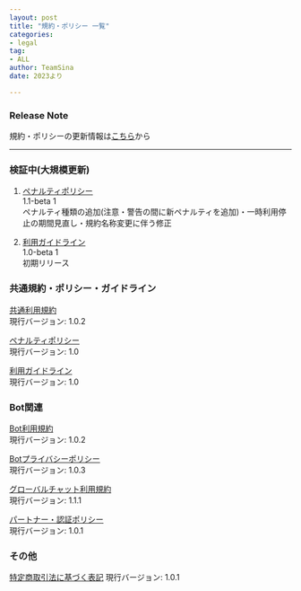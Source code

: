 ```yaml
---
layout: post
title: "規約・ポリシー 一覧"
categories:
- legal
tag:
- ALL
author: TeamSina
date: 2023より

---
```


### Release Note

規約・ポリシーの更新情報は<a href="{{site.url}}/legal/release-note" class="a-orange">こちら</a>から

---

### 検証中(大規模更新)

1. <a href="{{site.url}}/legal/penalty" class="a-orange">ペナルティポリシー</a><br>1.1-beta 1<br>ペナルティ種類の追加(注意・警告の間に新ペナルティを追加)・一時利用停止の期間見直し・規約名称変更に伴う修正

2. <a href="{{site.url}}/legal/use-guideline" class="a-orange">利用ガイドライン</a><br>1.0-beta 1<br>初期リリース

### 共通規約・ポリシー・ガイドライン

<a href="{{site.url}}/legal/tos" class="a-orange">共通利用規約</a><br>
現行バージョン: 1.0.2

<a href="{{site.url}}/legal/penalty" class="a-orange">ペナルティポリシー</a><br>
現行バージョン: 1.0

<a href="{{site.url}}/legal/use-guideline" class="a-orange">利用ガイドライン</a><br>
現行バージョン: 1.0

### Bot関連

<a href="{{site.url}}/legal/bot-tos" class="a-orange">Bot利用規約</a><br>
現行バージョン: 1.0.2

<a href="{{site.url}}/legal/bot-privacy-policy" class="a-orange">Botプライバシーポリシー</a><br>
現行バージョン: 1.0.3

<a href="{{site.url}}/legal/gchat-tos" class="a-orange">グローバルチャット利用規約</a><br>
現行バージョン: 1.1.1

<a href="{{site.url}}/legal/partner-verify" class="a-orange">パートナー・認証ポリシー</a><br>
現行バージョン: 1.0.1

### その他

<a href="{{site.url}}/legal/tradelaw" class="a-orange">特定商取引法に基づく表記</a>
現行バージョン: 1.0.1
